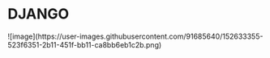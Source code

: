 <h1>DJANGO</h1>
![image](https://user-images.githubusercontent.com/91685640/152633355-523f6351-2b11-451f-bb11-ca8bb6eb1c2b.png)
